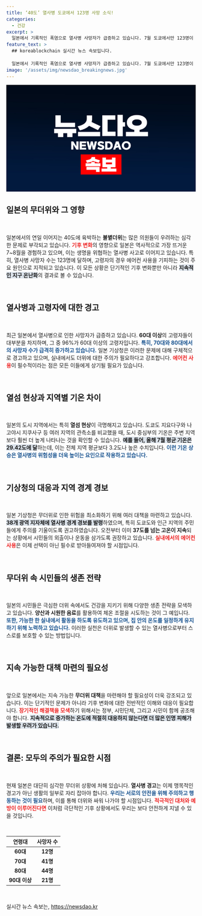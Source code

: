 ```yaml
---
title: ‘40도’ 열사병 도쿄에서 123명 사망 소식!
categories:
  - 건강
excerpt: >
  일본에서 기록적인 폭염으로 열사병 사망자가 급증하고 있습니다. 7월 도쿄에서만 123명이 숨졌으며, 고령층의 에어컨 미사용이 주요 원인으로 지목되고 있습니다. 무더위에 대비하세요!
feature_text: >
  ## koreablockchain 실시간 뉴스 속보입니다.

  일본에서 기록적인 폭염으로 열사병 사망자가 급증하고 있습니다. 7월 도쿄에서만 123명이 숨졌으며, 고령층의 에어컨 미사용이 주요 원인으로 지목되고 있습니다. 무더위에 대비하세요!
image: '/assets/img/newsdao_breakingnews.jpg'
---
```


<p><img src="/assets/img/newsdao_breakingnews.jpg" alt="koreablockchain 속보" /></p>

<h2 data-ke-size="size26">일본의 무더위와 그 영향</h2>

<p data-ke-size="size16">&nbsp;</p>

<p>일본에서의 연일 이어지는 40도에 육박하는 <b>불볕더위</b>는 많은 의원들이 우려하는 심각한 문제로 부각되고 있습니다. <b><span style="color: #ee2323;">기후 변화</span></b>의 영향으로 일본은 역사적으로 가장 뜨거운 7~8월을 경험하고 있으며, 이는 생명을 위협하는 열사병 사고로 이어지고 있습니다. 특히, 열사병 사망자 수는 123명에 달하며, 고령자의 경우 에어컨 사용을 기피하는 것이 주요 원인으로 지적되고 있습니다. 이 모든 상황은 단기적인 기후 변화뿐만 아니라 <b><span style="background-color: #21538527;">지속적인 지구 온난화</span></b>의 결과로 볼 수 있습니다.</p>

<p data-ke-size="size16">&nbsp;</p>

<h2 data-ke-size="size26">열사병과 고령자에 대한 경고</h2>

<p data-ke-size="size16">&nbsp;</p>

<p>최근 일본에서 열사병으로 인한 사망자가 급증하고 있습니다. <b>60대 이상</b>의 고령자들이 대부분을 차지하며, 그 중 96%가 60대 이상의 고령자입니다. <b><span style="color: #1a5490;">특히, 70대와 80대에서의 사망자 수가 급격히 증가하고 있습니다.</span></b> 일본 기상청은 이러한 문제에 대해 구체적으로 경고하고 있으며, 실내에서도 더위에 대한 주의가 필요하다고 강조합니다. <b><span style="color: #ee2323;">에어컨 사용</span></b>이 필수적이라는 점은 모든 이들에게 상기될 필요가 있습니다.</p>

<p data-ke-size="size16">&nbsp;</p>

<h2 data-ke-size="size26">열섬 현상과 지역별 기온 차이</h2>

<p data-ke-size="size16">&nbsp;</p>

<p>일본의 도시 지역에서는 특히 <b>열섬 현상</b>이 극명해지고 있습니다. 도쿄도 지요다구와 나고야시 지쿠사구 등 여러 지역의 관측소를 비교했을 때, 도시 중심부의 기온은 주변 지역보다 훨씬 더 높게 나타나는 것을 확인할 수 있습니다. <b><span style="background-color: #21538527;">예를 들어, 올해 7월 평균 기온은 29.42도에 달</span></b>하는데, 이는 전체 지역 평균보다 3.2도나 높은 수치입니다. <b><span style="color: #1a5490;">이런 기온 상승은 열사병의 위험성을 더욱 높이는 요인으로 작용하고 있습니다.</span></b></p>

<p data-ke-size="size16">&nbsp;</p>

<h2 data-ke-size="size26">기상청의 대응과 지역 경계 경보</h2>

<p data-ke-size="size16">&nbsp;</p>

<p>일본 기상청은 무더위로 인한 위험을 최소화하기 위해 여러 대책을 마련하고 있습니다. <b><span style="background-color: #21538527;">38개 광역 지자체에 열사병 경계 경보를 발령</span></b>하였으며, 특히 도쿄도와 인근 지역의 주민들에게 주의를 기울이도록 권고하였습니다. 오전부터 이미 <b>37도를 넘는 고온이 지속</b>되는 상황에서 시민들의 외출이나 운동을 삼가도록 권장하고 있습니다. <b><span style="color: #ee2323;">실내에서의 에어컨 사용</span></b>은 이제 선택이 아닌 필수로 받아들여져야 할 시점입니다.</p>

<p data-ke-size="size16">&nbsp;</p>

<h2 data-ke-size="size26">무더위 속 시민들의 생존 전략</h2>

<p data-ke-size="size16">&nbsp;</p>

<p>일본의 시민들은 극심한 더위 속에서도 건강을 지키기 위해 다양한 생존 전략을 모색하고 있습니다. <b>양산과 시원한 음료</b>를 활용하여 체온 조절을 시도하는 것이 그 예입니다. <b><span style="color: #1a5490;">또한, 가능한 한 실내에서 활동을 하도록 유도하고 있으며, 집 안의 온도를 일정하게 유지하기 위해 노력하고 있습니다.</span></b> 이러한 실천은 더위로 발생할 수 있는 열사병으로부터 스스로를 보호할 수 있는 방법입니다.</p>

<p data-ke-size="size16">&nbsp;</p>

<h2 data-ke-size="size26">지속 가능한 대책 마련의 필요성</h2>

<p data-ke-size="size16">&nbsp;</p>

<p>앞으로 일본에서는 지속 가능한 <b>무더위 대책</b>을 마련해야 할 필요성이 더욱 강조되고 있습니다. 이는 단기적인 문제가 아니라 기후 변화에 대한 전반적인 이해와 대응이 필요합니다. <b><span style="color: #ee2323;">장기적인 해결책을 모색</span></b>하기 위해서는 정부, 시민단체, 그리고 시민이 함께 공조해야 합니다. <b><span style="background-color: #21538527;">지속적으로 증가하는 온도에 적절히 대응하지 않는다면 더 많은 인명 피해가 발생할 우려가 있습니다.</span></b></p>

<p data-ke-size="size16">&nbsp;</p>

<h2 data-ke-size="size26">결론: 모두의 주의가 필요한 시점</h2>

<p data-ke-size="size16">&nbsp;</p>

<p>현재 일본은 대단히 심각한 무더위 상황에 처해 있습니다. <b>열사병 경고</b>는 이제 맹목적인 경고가 아닌 생활의 일부로 자리 잡아야 합니다. <b><span style="color: #1a5490;">우리는 서로의 안전을 위해 주의하고 행동하는 것이 필요</span></b>하며, 이를 통해 더위와 싸워 나가야 할 시점입니다. <b><span style="color: #ee2323;">적극적인 대처와 예방이 이루어진다면</span></b> 이처럼 극단적인 기후 상황에서도 우리는 보다 안전하게 지낼 수 있을 것입니다.</p>

<p data-ke-size="size16">&nbsp;</p>

<table style="width: 100%;">
  <thead>
    <tr>
      <th><b>연령대</b></th>
      <th><b>사망자 수</b></th>
    </tr>
  </thead>
  <tbody>
    <tr>
      <td style="text-align: center; height: 17px;"><b>60대</b></td>
      <td style="text-align: center; height: 17px;"><b>12명</b></td>
    </tr>
    <tr>
      <td style="text-align: center; height: 17px;"><b>70대</b></td>
      <td style="text-align: center; height: 17px;"><b>41명</b></td>
    </tr>
    <tr>
      <td style="text-align: center; height: 17px;"><b>80대</b></td>
      <td style="text-align: center; height: 17px;"><b>44명</b></td>
    </tr>
    <tr>
      <td style="text-align: center; height: 17px;"><b>90대 이상</b></td>
      <td style="text-align: center; height: 17px;"><b>21명</b></td>
    </tr>
  </tbody>
</table>

<p data-ke-size="size16">&nbsp;</p>
실시간 뉴스 속보는, <a href="https://newsdao.kr" rel="dofollow">https://newsdao.kr</a>


